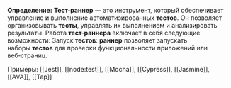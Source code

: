 **Определение:**
**Тест**‑**раннер** — это инструмент, который обеспечивает управление и выполнение автоматизированных **тестов**. Он позволяет организовывать **тесты**, управлять их выполнением и анализировать результаты. Работа **тест**‑**раннера** включает в себя следующие возможности: Запуск **тестов**: **раннер** позволяет запускать наборы **тестов** для проверки функциональности приложений или веб‑страниц.

Примеры:
[[Jest]], [[node:test]], [[Mocha]], [[Cypress]], [[Jasmine]], [[AVA]], [[Tap]]
